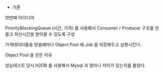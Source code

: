 - 기존

첫번쨰 아이디어

PriorityBlockingQueue (시간, 가격) 를 사용홰서 Consumer / Producer 구조를 만들고 최신시간을 받아올 수 있도록 구성

가격데이터들을 받을떄마다 Object Pool 에 Job 을 저장해두고 실행시킨다.

Object Pool 을 만든 이유

성능테스트 당시 H2DB 를 사용해서 Mysql 과 얼마나 차이가 있는지를 몰랐다.